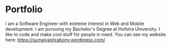 # Portfolio
I am a Software Engineer with extreme interest in Web and Mobile development. I am pursuing my Bachelor's Degree at Hofstra University. I like to code and make cool stuff for people in need. 
You can see my website here: https://sumaiyashrabony.wordpress.com/
